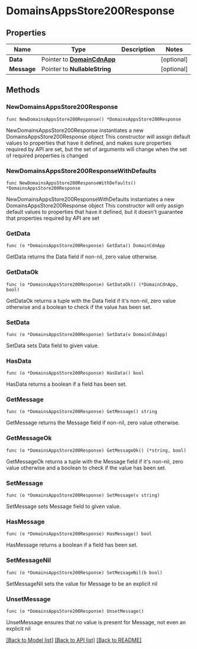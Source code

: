 # DomainsAppsStore200Response

## Properties

Name | Type | Description | Notes
------------ | ------------- | ------------- | -------------
**Data** | Pointer to [**DomainCdnApp**](DomainCdnApp.md) |  | [optional] 
**Message** | Pointer to **NullableString** |  | [optional] 

## Methods

### NewDomainsAppsStore200Response

`func NewDomainsAppsStore200Response() *DomainsAppsStore200Response`

NewDomainsAppsStore200Response instantiates a new DomainsAppsStore200Response object
This constructor will assign default values to properties that have it defined,
and makes sure properties required by API are set, but the set of arguments
will change when the set of required properties is changed

### NewDomainsAppsStore200ResponseWithDefaults

`func NewDomainsAppsStore200ResponseWithDefaults() *DomainsAppsStore200Response`

NewDomainsAppsStore200ResponseWithDefaults instantiates a new DomainsAppsStore200Response object
This constructor will only assign default values to properties that have it defined,
but it doesn't guarantee that properties required by API are set

### GetData

`func (o *DomainsAppsStore200Response) GetData() DomainCdnApp`

GetData returns the Data field if non-nil, zero value otherwise.

### GetDataOk

`func (o *DomainsAppsStore200Response) GetDataOk() (*DomainCdnApp, bool)`

GetDataOk returns a tuple with the Data field if it's non-nil, zero value otherwise
and a boolean to check if the value has been set.

### SetData

`func (o *DomainsAppsStore200Response) SetData(v DomainCdnApp)`

SetData sets Data field to given value.

### HasData

`func (o *DomainsAppsStore200Response) HasData() bool`

HasData returns a boolean if a field has been set.

### GetMessage

`func (o *DomainsAppsStore200Response) GetMessage() string`

GetMessage returns the Message field if non-nil, zero value otherwise.

### GetMessageOk

`func (o *DomainsAppsStore200Response) GetMessageOk() (*string, bool)`

GetMessageOk returns a tuple with the Message field if it's non-nil, zero value otherwise
and a boolean to check if the value has been set.

### SetMessage

`func (o *DomainsAppsStore200Response) SetMessage(v string)`

SetMessage sets Message field to given value.

### HasMessage

`func (o *DomainsAppsStore200Response) HasMessage() bool`

HasMessage returns a boolean if a field has been set.

### SetMessageNil

`func (o *DomainsAppsStore200Response) SetMessageNil(b bool)`

 SetMessageNil sets the value for Message to be an explicit nil

### UnsetMessage
`func (o *DomainsAppsStore200Response) UnsetMessage()`

UnsetMessage ensures that no value is present for Message, not even an explicit nil

[[Back to Model list]](../README.md#documentation-for-models) [[Back to API list]](../README.md#documentation-for-api-endpoints) [[Back to README]](../README.md)



